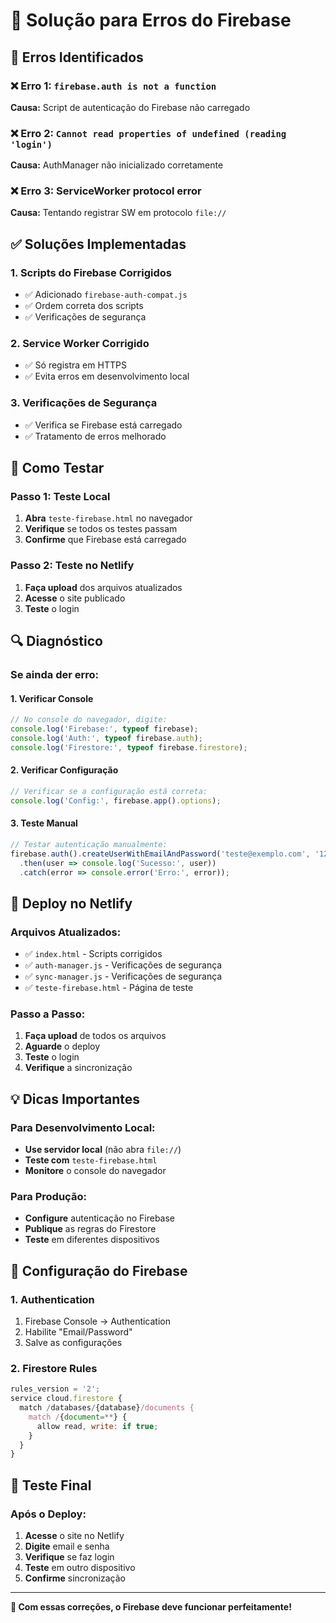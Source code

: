 # 🔧 Solução para Erros do Firebase

## 🚨 Erros Identificados

### ❌ Erro 1: `firebase.auth is not a function`
**Causa:** Script de autenticação do Firebase não carregado

### ❌ Erro 2: `Cannot read properties of undefined (reading 'login')`
**Causa:** AuthManager não inicializado corretamente

### ❌ Erro 3: ServiceWorker protocol error
**Causa:** Tentando registrar SW em protocolo `file://`

## ✅ Soluções Implementadas

### 1. Scripts do Firebase Corrigidos
- ✅ Adicionado `firebase-auth-compat.js`
- ✅ Ordem correta dos scripts
- ✅ Verificações de segurança

### 2. Service Worker Corrigido
- ✅ Só registra em HTTPS
- ✅ Evita erros em desenvolvimento local

### 3. Verificações de Segurança
- ✅ Verifica se Firebase está carregado
- ✅ Tratamento de erros melhorado

## 🧪 Como Testar

### Passo 1: Teste Local
1. **Abra** `teste-firebase.html` no navegador
2. **Verifique** se todos os testes passam
3. **Confirme** que Firebase está carregado

### Passo 2: Teste no Netlify
1. **Faça upload** dos arquivos atualizados
2. **Acesse** o site publicado
3. **Teste** o login

## 🔍 Diagnóstico

### Se ainda der erro:

#### 1. Verificar Console
```javascript
// No console do navegador, digite:
console.log('Firebase:', typeof firebase);
console.log('Auth:', typeof firebase.auth);
console.log('Firestore:', typeof firebase.firestore);
```

#### 2. Verificar Configuração
```javascript
// Verificar se a configuração está correta:
console.log('Config:', firebase.app().options);
```

#### 3. Teste Manual
```javascript
// Testar autenticação manualmente:
firebase.auth().createUserWithEmailAndPassword('teste@exemplo.com', '123456')
  .then(user => console.log('Sucesso:', user))
  .catch(error => console.error('Erro:', error));
```

## 🚀 Deploy no Netlify

### Arquivos Atualizados:
- ✅ `index.html` - Scripts corrigidos
- ✅ `auth-manager.js` - Verificações de segurança
- ✅ `sync-manager.js` - Verificações de segurança
- ✅ `teste-firebase.html` - Página de teste

### Passo a Passo:
1. **Faça upload** de todos os arquivos
2. **Aguarde** o deploy
3. **Teste** o login
4. **Verifique** a sincronização

## 💡 Dicas Importantes

### Para Desenvolvimento Local:
- **Use servidor local** (não abra `file://`)
- **Teste com** `teste-firebase.html`
- **Monitore** o console do navegador

### Para Produção:
- **Configure** autenticação no Firebase
- **Publique** as regras do Firestore
- **Teste** em diferentes dispositivos

## 🔧 Configuração do Firebase

### 1. Authentication
1. Firebase Console → Authentication
2. Habilite "Email/Password"
3. Salve as configurações

### 2. Firestore Rules
```javascript
rules_version = '2';
service cloud.firestore {
  match /databases/{database}/documents {
    match /{document=**} {
      allow read, write: if true;
    }
  }
}
```

## 📱 Teste Final

### Após o Deploy:
1. **Acesse** o site no Netlify
2. **Digite** email e senha
3. **Verifique** se faz login
4. **Teste** em outro dispositivo
5. **Confirme** sincronização

---

**🎉 Com essas correções, o Firebase deve funcionar perfeitamente!**

